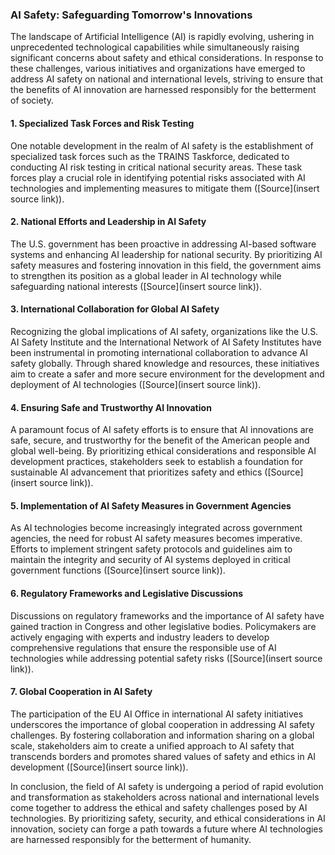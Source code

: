 ### AI Safety: Safeguarding Tomorrow's Innovations

The landscape of Artificial Intelligence (AI) is rapidly evolving, ushering in unprecedented technological capabilities while simultaneously raising significant concerns about safety and ethical considerations. In response to these challenges, various initiatives and organizations have emerged to address AI safety on national and international levels, striving to ensure that the benefits of AI innovation are harnessed responsibly for the betterment of society.

#### 1. Specialized Task Forces and Risk Testing
One notable development in the realm of AI safety is the establishment of specialized task forces such as the TRAINS Taskforce, dedicated to conducting AI risk testing in critical national security areas. These task forces play a crucial role in identifying potential risks associated with AI technologies and implementing measures to mitigate them ([Source](insert source link)).

#### 2. National Efforts and Leadership in AI Safety
The U.S. government has been proactive in addressing AI-based software systems and enhancing AI leadership for national security. By prioritizing AI safety measures and fostering innovation in this field, the government aims to strengthen its position as a global leader in AI technology while safeguarding national interests ([Source](insert source link)).

#### 3. International Collaboration for Global AI Safety
Recognizing the global implications of AI safety, organizations like the U.S. AI Safety Institute and the International Network of AI Safety Institutes have been instrumental in promoting international collaboration to advance AI safety globally. Through shared knowledge and resources, these initiatives aim to create a safer and more secure environment for the development and deployment of AI technologies ([Source](insert source link)).

#### 4. Ensuring Safe and Trustworthy AI Innovation
A paramount focus of AI safety efforts is to ensure that AI innovations are safe, secure, and trustworthy for the benefit of the American people and global well-being. By prioritizing ethical considerations and responsible AI development practices, stakeholders seek to establish a foundation for sustainable AI advancement that prioritizes safety and ethics ([Source](insert source link)).

#### 5. Implementation of AI Safety Measures in Government Agencies
As AI technologies become increasingly integrated across government agencies, the need for robust AI safety measures becomes imperative. Efforts to implement stringent safety protocols and guidelines aim to maintain the integrity and security of AI systems deployed in critical government functions ([Source](insert source link)).

#### 6. Regulatory Frameworks and Legislative Discussions
Discussions on regulatory frameworks and the importance of AI safety have gained traction in Congress and other legislative bodies. Policymakers are actively engaging with experts and industry leaders to develop comprehensive regulations that ensure the responsible use of AI technologies while addressing potential safety risks ([Source](insert source link)).

#### 7. Global Cooperation in AI Safety
The participation of the EU AI Office in international AI safety initiatives underscores the importance of global cooperation in addressing AI safety challenges. By fostering collaboration and information sharing on a global scale, stakeholders aim to create a unified approach to AI safety that transcends borders and promotes shared values of safety and ethics in AI development ([Source](insert source link)).

In conclusion, the field of AI safety is undergoing a period of rapid evolution and transformation as stakeholders across national and international levels come together to address the ethical and safety challenges posed by AI technologies. By prioritizing safety, security, and ethical considerations in AI innovation, society can forge a path towards a future where AI technologies are harnessed responsibly for the betterment of humanity.